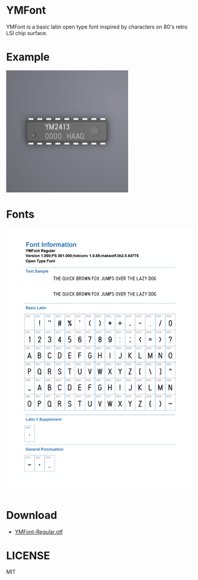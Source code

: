 # YMFont

YMFont is a basic latin open type font inspired by characters on 80's retro LSI chip surface.

# Example
![](./img/sample.jpg)

# Fonts
![](./img/ymfont.png)

# Download
- [YMFont-Regular.otf](https://github.com/digital-sound-antiques/ymfont/releases/download/1.0.0/YMFont-Regular.otf)

# LICENSE
MIT


